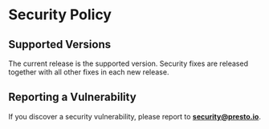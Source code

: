 # Security Policy

## Supported Versions

The current release is the supported version. Security fixes are released together
with all other fixes in each new release.

## Reporting a Vulnerability

If you discover a security vulnerability, please report to **security@presto.io**.

